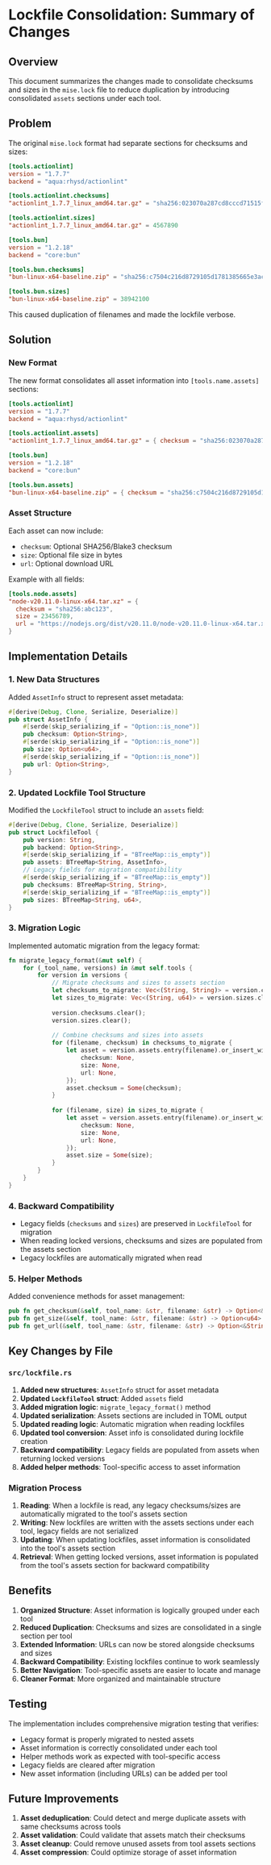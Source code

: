 # Lockfile Consolidation: Summary of Changes

## Overview

This document summarizes the changes made to consolidate checksums and sizes in the `mise.lock` file to reduce duplication by introducing consolidated `assets` sections under each tool.

## Problem

The original `mise.lock` format had separate sections for checksums and sizes:

```toml
[tools.actionlint]
version = "1.7.7"
backend = "aqua:rhysd/actionlint"

[tools.actionlint.checksums]
"actionlint_1.7.7_linux_amd64.tar.gz" = "sha256:023070a287cd8cccd71515fedc843f1985bf96c436b7effaecce67290e7e0757"

[tools.actionlint.sizes]
"actionlint_1.7.7_linux_amd64.tar.gz" = 4567890

[tools.bun]
version = "1.2.18"
backend = "core:bun"

[tools.bun.checksums]
"bun-linux-x64-baseline.zip" = "sha256:c7504c216d8729105d1781385665e3ac2c63debdbb5de4efdc12e2d6c4a6cb4a"

[tools.bun.sizes]
"bun-linux-x64-baseline.zip" = 38942100
```

This caused duplication of filenames and made the lockfile verbose.

## Solution

### New Format

The new format consolidates all asset information into `[tools.name.assets]` sections:

```toml
[tools.actionlint]
version = "1.7.7"
backend = "aqua:rhysd/actionlint"

[tools.actionlint.assets]
"actionlint_1.7.7_linux_amd64.tar.gz" = { checksum = "sha256:023070a287cd8cccd71515fedc843f1985bf96c436b7effaecce67290e7e0757", size = 4567890 }

[tools.bun]
version = "1.2.18"
backend = "core:bun"

[tools.bun.assets]
"bun-linux-x64-baseline.zip" = { checksum = "sha256:c7504c216d8729105d1781385665e3ac2c63debdbb5de4efdc12e2d6c4a6cb4a", size = 38942100 }
```

### Asset Structure

Each asset can now include:
- `checksum`: Optional SHA256/Blake3 checksum
- `size`: Optional file size in bytes
- `url`: Optional download URL

Example with all fields:
```toml
[tools.node.assets]
"node-v20.11.0-linux-x64.tar.xz" = { 
  checksum = "sha256:abc123", 
  size = 23456789, 
  url = "https://nodejs.org/dist/v20.11.0/node-v20.11.0-linux-x64.tar.xz" 
}
```

## Implementation Details

### 1. New Data Structures

Added `AssetInfo` struct to represent asset metadata:

```rust
#[derive(Debug, Clone, Serialize, Deserialize)]
pub struct AssetInfo {
    #[serde(skip_serializing_if = "Option::is_none")]
    pub checksum: Option<String>,
    #[serde(skip_serializing_if = "Option::is_none")]
    pub size: Option<u64>,
    #[serde(skip_serializing_if = "Option::is_none")]
    pub url: Option<String>,
}
```

### 2. Updated Lockfile Tool Structure

Modified the `LockfileTool` struct to include an `assets` field:

```rust
#[derive(Debug, Clone, Serialize, Deserialize)]
pub struct LockfileTool {
    pub version: String,
    pub backend: Option<String>,
    #[serde(skip_serializing_if = "BTreeMap::is_empty")]
    pub assets: BTreeMap<String, AssetInfo>,
    // Legacy fields for migration compatibility
    #[serde(skip_serializing_if = "BTreeMap::is_empty")]
    pub checksums: BTreeMap<String, String>,
    #[serde(skip_serializing_if = "BTreeMap::is_empty")]
    pub sizes: BTreeMap<String, u64>,
}
```

### 3. Migration Logic

Implemented automatic migration from the legacy format:

```rust
fn migrate_legacy_format(&mut self) {
    for (_tool_name, versions) in &mut self.tools {
        for version in versions {
            // Migrate checksums and sizes to assets section
            let checksums_to_migrate: Vec<(String, String)> = version.checksums.clone().into_iter().collect();
            let sizes_to_migrate: Vec<(String, u64)> = version.sizes.clone().into_iter().collect();
            
            version.checksums.clear();
            version.sizes.clear();
            
            // Combine checksums and sizes into assets
            for (filename, checksum) in checksums_to_migrate {
                let asset = version.assets.entry(filename).or_insert_with(|| AssetInfo {
                    checksum: None,
                    size: None,
                    url: None,
                });
                asset.checksum = Some(checksum);
            }
            
            for (filename, size) in sizes_to_migrate {
                let asset = version.assets.entry(filename).or_insert_with(|| AssetInfo {
                    checksum: None,
                    size: None,
                    url: None,
                });
                asset.size = Some(size);
            }
        }
    }
}
```

### 4. Backward Compatibility

- Legacy fields (`checksums` and `sizes`) are preserved in `LockfileTool` for migration
- When reading locked versions, checksums and sizes are populated from the assets section
- Legacy lockfiles are automatically migrated when read

### 5. Helper Methods

Added convenience methods for asset management:

```rust
pub fn get_checksum(&self, tool_name: &str, filename: &str) -> Option<&String>
pub fn get_size(&self, tool_name: &str, filename: &str) -> Option<u64>
pub fn get_url(&self, tool_name: &str, filename: &str) -> Option<&String>
```

## Key Changes by File

### `src/lockfile.rs`

1. **Added new structures**: `AssetInfo` struct for asset metadata
2. **Updated `LockfileTool` struct**: Added `assets` field
3. **Added migration logic**: `migrate_legacy_format()` method
4. **Updated serialization**: Assets sections are included in TOML output
5. **Updated reading logic**: Automatic migration when reading lockfiles
6. **Updated tool conversion**: Asset info is consolidated during lockfile creation
7. **Backward compatibility**: Legacy fields are populated from assets when returning locked versions
8. **Added helper methods**: Tool-specific access to asset information

### Migration Process

1. **Reading**: When a lockfile is read, any legacy checksums/sizes are automatically migrated to the tool's assets section
2. **Writing**: New lockfiles are written with the assets sections under each tool, legacy fields are not serialized
3. **Updating**: When updating lockfiles, asset information is consolidated into the tool's assets section
4. **Retrieval**: When getting locked versions, asset information is populated from the tool's assets section for backward compatibility

## Benefits

1. **Organized Structure**: Asset information is logically grouped under each tool
2. **Reduced Duplication**: Checksums and sizes are consolidated in a single section per tool
3. **Extended Information**: URLs can now be stored alongside checksums and sizes
4. **Backward Compatibility**: Existing lockfiles continue to work seamlessly
5. **Better Navigation**: Tool-specific assets are easier to locate and manage
6. **Cleaner Format**: More organized and maintainable structure

## Testing

The implementation includes comprehensive migration testing that verifies:
- Legacy format is properly migrated to nested assets
- Asset information is correctly consolidated under each tool
- Helper methods work as expected with tool-specific access
- Legacy fields are cleared after migration
- New asset information (including URLs) can be added per tool

## Future Improvements

1. **Asset deduplication**: Could detect and merge duplicate assets with same checksums across tools
2. **Asset validation**: Could validate that assets match their checksums
3. **Asset cleanup**: Could remove unused assets from tool assets sections
4. **Asset compression**: Could optimize storage of asset information
